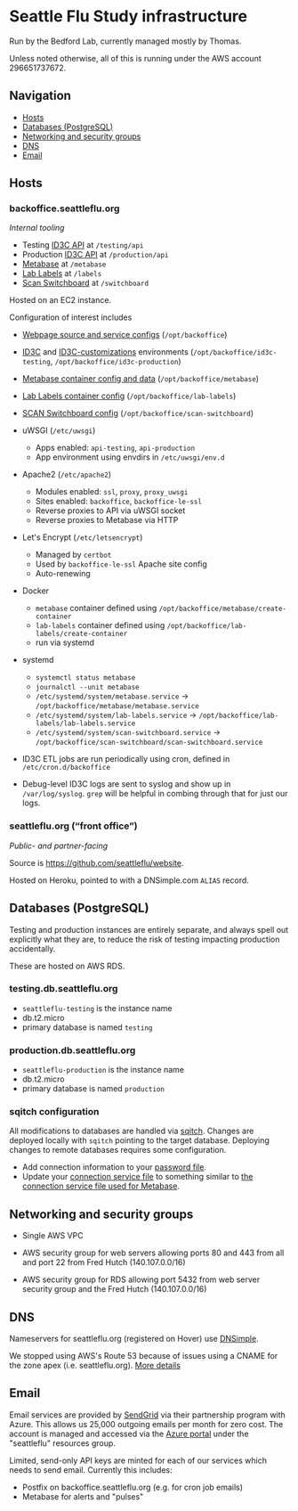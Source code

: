 # Seattle Flu Study infrastructure

Run by the Bedford Lab, currently managed mostly by Thomas.

Unless noted otherwise, all of this is running under the AWS account
296651737672.

## Navigation
* [Hosts](#hosts)
* [Databases (PostgreSQL)](#databases-postgresql)
* [Networking and security groups](#networking-and-security-groups)
* [DNS](#dns)
* [Email](#email)


## Hosts

### backoffice.seattleflu.org

_Internal tooling_

* Testing [ID3C API](https://github.com/seattleflu/id3c) at `/testing/api`
* Production [ID3C API](https://github.com/seattleflu/id3c) at `/production/api`
* [Metabase](https://metabase.com) at `/metabase`
* [Lab Labels](https://github.com/tsibley/Lab-Labels) at `/labels`
* [Scan Switchboard](https://github.com/seattleflu/scan-switchboard) at `/switchboard`

Hosted on an EC2 instance.

Configuration of interest includes

* [Webpage source and service configs](https://github.com/seattleflu/backoffice) (`/opt/backoffice`)

* [ID3C](https://github.com/seattleflu/id3c) and [ID3C-customizations](https://github.com/seattleflu/id3c-customizations) environments (`/opt/backoffice/id3c-testing`, `/opt/backoffice/id3c-production`)

* [Metabase container config and data](https://github.com/seattleflu/backoffice/tree/master/metabase) (`/opt/backoffice/metabase`)

* [Lab Labels container config](https://github.com/seattleflu/backoffice/tree/master/lab-labels) (`/opt/backoffice/lab-labels`)

* [SCAN Switchboard config](https://github.com/seattleflu/backoffice/tree/master/scan-switchboard) (`/opt/backoffice/scan-switchboard`)

* uWSGI (`/etc/uwsgi`)
    - Apps enabled: `api-testing`, `api-production`
    - App environment using envdirs in `/etc/uwsgi/env.d`

* Apache2 (`/etc/apache2`)
    - Modules enabled: `ssl`, `proxy`, `proxy_uwsgi`
    - Sites enabled: `backoffice`, `backoffice-le-ssl`
    - Reverse proxies to API via uWSGI socket
    - Reverse proxies to Metabase via HTTP

* Let's Encrypt (`/etc/letsencrypt`)
    - Managed by `certbot`
    - Used by `backoffice-le-ssl` Apache site config
    - Auto-renewing

* Docker
    - `metabase` container defined using `/opt/backoffice/metabase/create-container`
    - `lab-labels` container defined using `/opt/backoffice/lab-labels/create-container`
    - run via systemd

* systemd
    - `systemctl status metabase`
    - `journalctl --unit metabase`
    - `/etc/systemd/system/metabase.service` → `/opt/backoffice/metabase/metabase.service`
    - `/etc/systemd/system/lab-labels.service` → `/opt/backoffice/lab-labels/lab-labels.service`
    - `/etc/systemd/system/scan-switchboard.service` → `/opt/backoffice/scan-switchboard/scan-switchboard.service`

* ID3C ETL jobs are run periodically using cron, defined in `/etc/cron.d/backoffice`

* Debug-level ID3C logs are sent to syslog and show up in `/var/log/syslog`.
  `grep` will be helpful in combing through that for just our logs.


### seattleflu.org (“front office”)

_Public- and partner-facing_

Source is <https://github.com/seattleflu/website>.

Hosted on Heroku, pointed to with a DNSimple.com `ALIAS` record.


## Databases (PostgreSQL)

Testing and production instances are entirely separate, and always spell out
explicitly what they are, to reduce the risk of testing impacting production
accidentally.

These are hosted on AWS RDS.

### testing.db.seattleflu.org

* `seattleflu-testing` is the instance name
* db.t2.micro
* primary database is named `testing`

### production.db.seattleflu.org

* `seattleflu-production` is the instance name
* db.t2.micro
* primary database is named `production`

### sqitch configuration
All modifications to databases are handled via [sqitch].
Changes are deployed locally with `sqitch` pointing to the target database.
Deploying changes to remote databases requires some configuration.
* Add connection information to your [password file].
* Update your [connection service file] to something similar to [the connection service file used for Metabase].


## Networking and security groups

* Single AWS VPC

* AWS security group for web servers allowing ports 80 and 443 from all and
  port 22 from Fred Hutch (140.107.0.0/16)

* AWS security group for RDS allowing port 5432 from web server security group
  and the Fred Hutch (140.107.0.0/16)


## DNS

Nameservers for seattleflu.org (registered on Hover) use
[DNSimple](https://dnsimple.com).

We stopped using AWS's Route 53 because of issues using a CNAME for the zone
apex (i.e. seattleflu.org).
[More details](https://devcenter.heroku.com/articles/custom-domains#configuring-dns-for-root-domains)


## Email

Email services are provided by [SendGrid](https://sendgrid.com) via their
partnership program with Azure.  This allows us 25,000 outgoing emails per
month for zero cost.  The account is managed and accessed via the [Azure
portal][] under the "seattleflu" resources group.

Limited, send-only API keys are minted for each of our services which needs to
send email.  Currently this includes:

* Postfix on backoffice.seattleflu.org (e.g. for cron job emails)
* Metabase for alerts and "pulses"


[Azure portal]: https://portal.azure.com
[sqitch]: https://sqitch.org/
[password file]: https://www.postgresql.org/docs/10/libpq-pgpass.html
[connection service file]: https://www.postgresql.org/docs/10/libpq-pgservice.html
[the connection service file used for Metabase]: https://github.com/seattleflu/backoffice/blob/master/pg_service.conf
